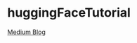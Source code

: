# huggingFaceTutorial

<a href="https://medium.com/hcil-at-umd/unlock-the-power-of-ai-on-your-laptop-d793fa819c53" target="_blank">Medium Blog</a>
